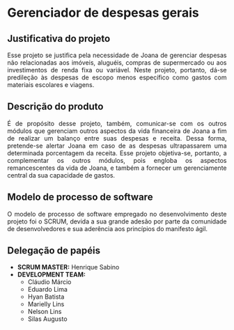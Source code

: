 # Gerenciador de despesas gerais

## Justificativa do projeto
<p style="text-align:justify"> Esse projeto se justifica pela necessidade de Joana de gerenciar despesas não relacionadas aos imóveis, aluguéis, compras de supermercado ou aos investimentos de renda fixa ou variável. Neste projeto, portanto, dá-se predileção às despesas de escopo menos específico como gastos com materiais escolares e viagens.</p>

## Descrição do produto
<p style="text-align:justify"> É de propósito desse projeto, também, comunicar-se com os outros módulos que gerenciam outros aspectos da vida financeira de Joana a fim de realizar um balanço entre suas despesas e receita. Dessa forma, pretende-se alertar Joana em caso de as despesas ultrapassarem uma determinada porcentagem da receita. Esse projeto objetiva-se, portanto, a complementar os outros módulos, pois engloba os aspectos remancescentes da vida de Joana, e também a fornecer um gerenciamente central da sua capacidade de gastos.</p>

## Modelo de processo de software
<p style="text-align:justify">O modelo de processo de software empregado no desenvolvimento deste projeto foi o SCRUM, devida a sua grande adesão por parte da comunidade de desenvolvedores e sua aderência aos princípios do manifesto ágil.</p>

## Delegação de papéis
<ul>
    <li><b>SCRUM MASTER:</b> Henrique Sabino</li>
    <li><b>DEVELOPMENT TEAM:</b>
        <ul>
            <li>Cláudio Márcio</li>
            <li>Eduardo Lima</li>
            <li>Hyan Batista</li>
            <li>Marielly Lins</li>
            <li>Nelson Lins</li>
            <li>Silas Augusto</li>
        </ul>
    </li>
</ul>
